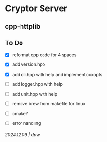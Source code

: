 # Cryptor Server

## cpp-httplib

## To Do

* [x] reformat cpp code for 4 spaces
* [x] add version.hpp
* [x] add cli.hpp with help and implement cxxopts
* [ ] add logger.hpp with help
* [ ] add unit.hpp with help
* [ ] remove brew from makefile for linux
* [ ] cmake?
* [ ] error handling


###### 2024.12.09 | dpw
